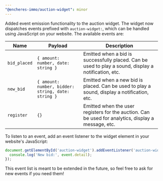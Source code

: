 ```yaml
---
"@encheres-immo/auction-widget": minor
---
```


Added event emission functionality to the auction widget. The widget now dispatches events prefixed with `auction-widget:`, which can be handled using JavaScript on your website. The available events are:

| Name         | Payload                                            | Description                                                                                          |
| ------------ | -------------------------------------------------- | ---------------------------------------------------------------------------------------------------- |
| `bid_placed` | `{ amount: number, date: string }`                 | Emitted when a bid is successfully placed. Can be used to play a sound, display a notification, etc. |
| `new_bid`    | `{ amount: number, bidder: string, date: string }` | Emitted when a new bid is placed. Can be used to play a sound, display a notification, etc.          |
| `register`   | `{}`                                               | Emitted when the user registers for the auction. Can be used for analytics, display a message, etc.  |

To listen to an event, add an event listener to the widget element in your website's JavaScript:

```js
document.getElementById('auction-widget').addEventListener('auction-widget:new_bid', (event) => {
  console.log('New bid:', event.detail);
});
```

This event list is meant to be extended in the future, so feel free to ask for new events if you need them!
